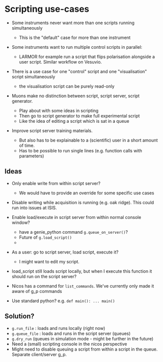 # Scripting use-cases

- Some instruments never want more than one scripts running simultaneously
  - This is the "default" case for more than one instrument
- Some instruments want to run multiple control scripts in parallel:
  - LARMOR for example run a script that flips polarisation alongside a user script. Similar workflow on Vesuvio.
- There is a use case for one "control" script and one "visualisation" script simultaneously
  - the visualisation script can be purely read-only
- Muons make no distinction between script, script server, script generator.
  - Play about with some ideas in scripting
  - Then go to script generator to make full experimental script
  - Like the idea of editing a script which is sat in a queue

- Improve script server training materials.
  - But also has to be explainable to a (scientific) user in a short amount of time.
  - Has to be possible to run single lines (e.g. function calls with parameters)



## Ideas

- Only enable write from within script server?
  - We would have to provide an override for some specific use cases

- Disable writing while acquisition is running (e.g. oak ridge). This could run into issues at ISIS. 

- Enable load/execute in script server from within normal console window?
  - have a genie_python command `g.queue_on_server()`?
  - Future of `g.load_script()`
  - 

- As a user: go to script server, load script, execute it? 
  - I might want to edit my script.

- load_script still loads script locally, but when I execute this function it should run on the script server?

- Nicos has a command for `list_commands`. We've currently only made it aware of g_p commands

- Use standard python? e.g. `def main(): ... main()`

## Solution?

- `g.run_file` : loads and runs locally (right now)
- `g.queue_file` : loads and runs in the script server (queues)
- `g.dry_run` (queues in simulation mode - might be further in the future)
- Need a (small) scripting console in the nicos perspective
- Might need to disable queuing a script from within a script in the queue. Separate client/server g_p.